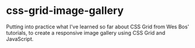 # css-grid-image-gallery

Putting into practice what I've learned so far about CSS Grid from Wes Bos' tutorials, to create a responsive image gallery using CSS Grid and JavaScript.
